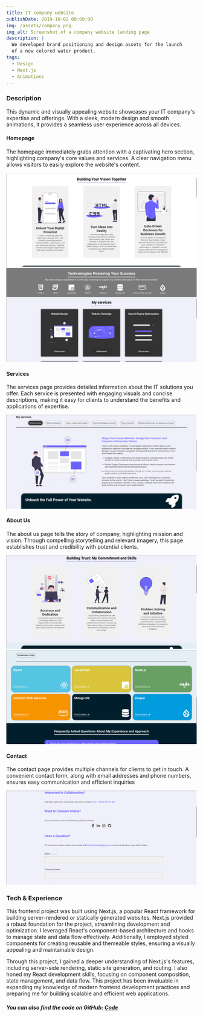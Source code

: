 ```yaml
---
title: IT company website
publishDate: 2019-10-02 00:00:00
img: /assets/company.png
img_alt: Screenshot of a company website landing page
description: |
  We developed brand positioning and design assets for the launch
  of a new colored water product.
tags:
  - Design
  - Next.js
  - Animations
---
```


### Description

This dynamic and visually appealing website showcases your IT company's expertise and offerings. With a sleek, modern design and smooth animations, it provides a seamless user experience across all devices.

#### Homepage

The homepage immediately grabs attention with a captivating hero section, highlighting company's core values and services. A clear navigation menu allows visitors to easily explore the website's content.

![Image description](/public/assets/company-portfolio/hp1.png)
![Image description](/public/assets/company-portfolio/hp2.png)

#### Services

The services page provides detailed information about the IT solutions you offer. Each service is presented with engaging visuals and concise descriptions, making it easy for clients to understand the benefits and applications of expertise.

![Image description](/public/assets/company-portfolio/ser1.png)

#### About Us

The about us page tells the story of company, highlighting mission and vision. Through compelling storytelling and relevant imagery, this page establishes trust and credibility with potential clients.

![Image description](/public/assets/company-portfolio/ab1.png)
![Image description](/public/assets/company-portfolio/ab2.png)

#### Contact

The contact page provides multiple channels for clients to get in touch. A convenient contact form, along with email addresses and phone numbers, ensures easy communication and efficient inquiries

![Image description](/public/assets/company-portfolio/contact.png)

### Tech & Experience

This frontend project was built using Next.js, a popular React framework for building server-rendered or statically generated websites. Next.js provided a robust foundation for the project, streamlining development and optimization. I leveraged React's component-based architecture and hooks to manage state and data flow effectively. Additionally, I employed styled components for creating reusable and themeable styles, ensuring a visually appealing and maintainable design.

Through this project, I gained a deeper understanding of Next.js's features, including server-side rendering, static site generation, and routing. I also honed my React development skills, focusing on component composition, state management, and data flow. This project has been invaluable in expanding my knowledge of modern frontend development practices and preparing me for building scalable and efficient web applications.

##### You can also find the code on GitHub: <u>[Code](https://github.com/MilanJulinac42/professional-portfolio)</u>
